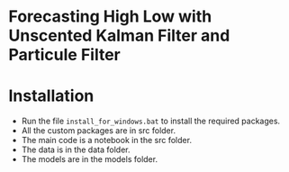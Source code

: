 # Forecasting High Low with Unscented Kalman Filter and Particule Filter
# Installation
- Run the file `install_for_windows.bat` to install the required packages.
- All the custom packages are in src folder.
- The main code is a notebook in the src folder.
- The data is in the data folder.
- The models are in the models folder.
